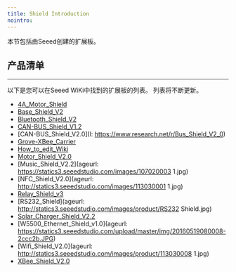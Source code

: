 ```yaml
---
title: Shield Introduction
nointro:
---
```


本节包括由Seeed创建的扩展板。

## 产品清单
---

以下是您可以在Seeed WiKi中找到的扩展板的列表。 列表将不断更新。

* [4A_Motor_Shield](http://seeed.wiki/4A_Motor_Shield)
* [Base_Shield_V2](http://seeed.wiki/Base_Shield_V2)
* [Bluetooth_Shield_V2](http://seeed.wiki/Bluetooth_Shield_V2)
* [CAN-BUS_Shield_V1.2](http://seeed.wiki/CAN-BUS_Shield_V1.2)
* [CAN-BUS_Shield_V2.0](l: https://www.research.net/r/Bus_Shield_V2_0)
* [Grove-XBee_Carrier](http://seeed.wiki/Grove-XBee_Carrier)
* [How_to_edit_Wiki](http://seeed.wiki/How_to_edit_Wiki)
* [Motor_Shield_V2.0](http://seeed.wiki/Motor_Shield_V2.0)
* [Music_Shield_V2.2](ageurl: https://statics3.seeedstudio.com/images/107020003 1.jpg)
* [NFC_Shield_V2.0](ageurl: http://statics3.seeedstudio.com/images/113030001 1.jpg)
* [Relay_Shield_v3](http://seeed.wiki/Relay_Shield_v3)
* [RS232_Shield](ageurl: http://statics3.seeedstudio.com/images/product/RS232 Shield.jpg)
* [Solar_Charger_Shield_V2.2](http://seeed.wiki/Solar_Charger_Shield_V2.2)
* [W5500_Ethernet_Shield_v1.0](ageurl: https://statics3.seeedstudio.com/upload/master/img/20160519080008-2ccc2b.JPG)
* [Wifi_Shield_V2.0](ageurl: http://statics3.seeedstudio.com/images/product/113030008 1.jpg)
* [XBee_Shield_V2.0](http://seeed.wiki/XBee_Shield_V2.0)